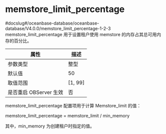 memstore_limit_percentage 
==============================================
#docslug#/oceanbase-database/oceanbase-database/V4.0.0/memstore_limit_percentage-1-2-3
memstore_limit_percentage 用于设置租户使用 memstore 的内存占其总可用内存的百分比。


|      **属性**      |  **描述**   |
|------------------|-----------|
| 参数类型             | 整型        |
| 默认值              | 50        |
| 取值范围             | \[1, 99\] |
| 是否重启 OBServer 生效 | 否         |



memstore_limit_percentage 配置项用于计算 Memstore_limit 的值：

memstore_limit_percentage = memstore_limit / min_memory

其中，min_memory 为创建租户时指定的值。

